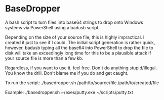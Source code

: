 # BaseDropper
A bash script to turn files into base64 strings to drop onto Windows systems via PowerShell using a badusb script.


Depending on the size of your source file, this is highly impractical.  I created it just to see if I could.  The initial script generation is rather quick, however, badusb typing all the base64 into PowerShell to drop the file to disk will take an exceedingly long time for this to be a plausible attack if your source file is more than a few kb.


Regardless, if you want to use it, feel free.  Don't do anything stupid/illegal.  You know the drill.  Don't blame me if you do and get caught.


To run the script: ./basedropper.sh /path/to/source/file /path/to/created/file

Example: ./basedropper.sh ~/exes/putty.exe ~/scripts/putty.txt
